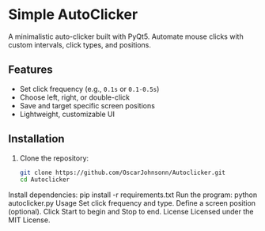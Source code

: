    # Simple AutoClicker

A minimalistic auto-clicker built with PyQt5. Automate mouse clicks with custom intervals, click types, and positions.

## Features

- Set click frequency (e.g., `0.1s` or `0.1-0.5s`)
- Choose left, right, or double-click
- Save and target specific screen positions
- Lightweight, customizable UI

## Installation

1. Clone the repository:
   ```bash
   git clone https://github.com/OscarJohnsonn/Autoclicker.git
   cd Autoclicker
Install dependencies:
pip install -r requirements.txt
Run the program:
python autoclicker.py
Usage
Set click frequency and type.
Define a screen position (optional).
Click Start to begin and Stop to end.
License
Licensed under the MIT License.
